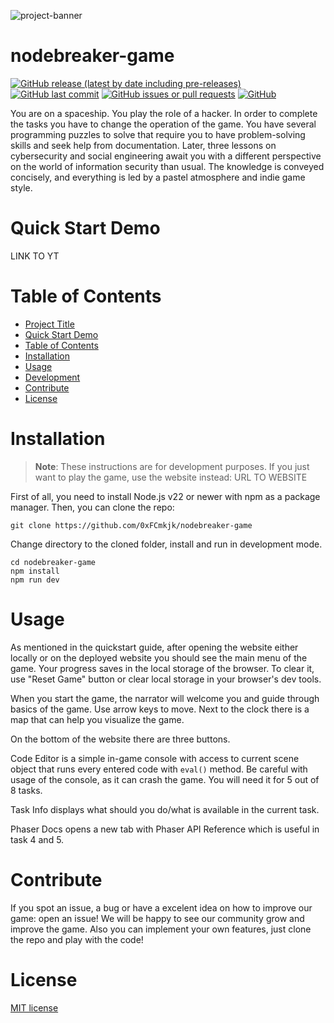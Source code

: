 
![project-banner](https://socialify.git.ci/0xFCmkjk/geek-gra/image?custom_description=Miko%C5%82aj+Kr%C3%B3l%2C+Micha%C5%82+Bartoszcze&description=1&language=1&name=1&owner=1&theme=Dark)

# nodebreaker-game

[![GitHub release (latest by date including pre-releases)](https://img.shields.io/github/v/release/0xfcmkjk/nodebreaker-game)](https://img.shields.io/github/v/release/0xfcmkjk/nodebreaker-game)
[![GitHub last commit](https://img.shields.io/github/last-commit/0xfcmkjk/nodebreaker-game)](https://img.shields.io/github/last-commit/0xfcmkjk/nodebreaker-game)
[![GitHub issues or pull requests](https://img.shields.io/github/issues/0xfcmkjk/nodebreaker-game)](https://img.shields.io/github/issues/0xfcmkjk/nodebreaker-game)
[![GitHub](https://img.shields.io/github/license/0xfcmkjk/nodebreaker-game)](https://img.shields.io/github/license/0xfcmkjk/nodebreaker-game)

You are on a spaceship. You play the role of a hacker. In order to complete the tasks you have to change the operation of the game. You have several programming puzzles to solve that require you to have problem-solving skills and seek help from documentation. Later, three lessons on cybersecurity and social engineering await you with a different perspective on the world of information security than usual. The knowledge is conveyed concisely, and everything is led by a pastel atmosphere and indie game style.

# Quick Start Demo

LINK TO YT

# Table of Contents
- [Project Title](#project-title)
- [Quick Start Demo](#quick-start-demo)
- [Table of Contents](#table-of-contents)
- [Installation](#installation)
- [Usage](#usage)
- [Development](#development)
- [Contribute](#contribute)
- [License](#license)


# Installation

> **Note**: These instructions are for development purposes. If you just want to play the game, use the website instead:
URL TO WEBSITE

First of all, you need to install Node.js v22 or newer with npm as a package manager.
Then, you can clone the repo:
```shell
git clone https://github.com/0xFCmkjk/nodebreaker-game
```
Change directory to the cloned folder, install and run in development mode.
```shell
cd nodebreaker-game
npm install
npm run dev
```


# Usage

As mentioned in the quickstart guide, after opening the website either locally or  on the deployed website you should see the main menu of the game. Your progress saves in the local storage of the browser. To clear it, use "Reset Game" button or clear local storage in your browser's dev tools.

When you start the game, the narrator will welcome you and guide through basics of the game. Use arrow keys to move. Next to the clock there is a map that can help you visualize the game. 

On the bottom of the website there are three buttons. 

Code Editor is a simple in-game console with access to current scene object that runs every entered code with ``eval()`` method. Be careful with usage of the console, as it can crash the game. You will need it for 5 out of 8 tasks.

Task Info displays what should you do/what is available in the current task.

Phaser Docs opens a new tab with Phaser API Reference which is useful in task 4 and 5.


# Contribute

If you spot an issue, a bug or have a excelent idea on how to improve our game: open an issue! We will be happy to see our community grow and improve the game. Also you can implement your own features, just clone the repo and play with the code!


# License

[MIT license](./LICENSE)


